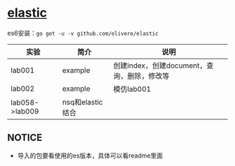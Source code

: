 # [elastic](https://github.com/olivere/elastic)
es6安装：`go get -u -v github.com/olivere/elastic`

|实验|简介|说明|
|---|---|---|
|lab001|example|创建index，创建document，查询，删除，修改等|
|lab002|example|模仿lab001|
|lab058->lab009|nsq和elastic结合| |

## NOTICE
 - 导入的包要看使用的es版本，具体可以看readme里面